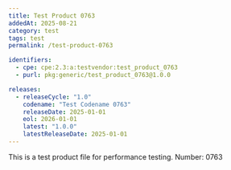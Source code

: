 ```yaml
---
title: Test Product 0763
addedAt: 2025-08-21
category: test
tags: test
permalink: /test-product-0763

identifiers:
  - cpe: cpe:2.3:a:testvendor:test_product_0763
  - purl: pkg:generic/test_product_0763@1.0.0

releases:
  - releaseCycle: "1.0"
    codename: "Test Codename 0763"
    releaseDate: 2025-01-01
    eol: 2026-01-01
    latest: "1.0.0"
    latestReleaseDate: 2025-01-01
---
```


This is a test product file for performance testing. Number: 0763
